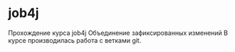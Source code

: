 # job4j
Прохождение курса job4j
Объединение зафиксированных изменений
В курсе производилась работа с ветками git.